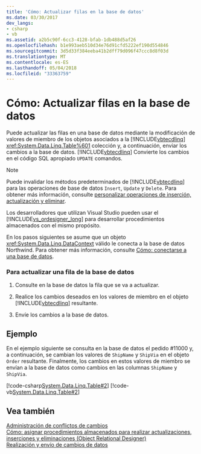 ```yaml
---
title: 'Cómo: Actualizar filas en la base de datos'
ms.date: 03/30/2017
dev_langs:
- csharp
- vb
ms.assetid: a2b5c90f-6cc3-4128-bfab-1db488d5af26
ms.openlocfilehash: b1e993aeb510d34e76d91cfd5222ef190d554846
ms.sourcegitcommit: 3d5d33f384eeba41b2dff79d096f47ccc8d8f03d
ms.translationtype: MT
ms.contentlocale: es-ES
ms.lasthandoff: 05/04/2018
ms.locfileid: "33363759"
---
```

# <a name="how-to-update-rows-in-the-database"></a>Cómo: Actualizar filas en la base de datos
Puede actualizar las filas en una base de datos mediante la modificación de valores de miembro de los objetos asociados a la [!INCLUDE[vbtecdlinq](../../../../../../includes/vbtecdlinq-md.md)] <xref:System.Data.Linq.Table%601> colección y, a continuación, enviar los cambios a la base de datos. [!INCLUDE[vbtecdlinq](../../../../../../includes/vbtecdlinq-md.md)] Convierte los cambios en el código SQL apropiado `UPDATE` comandos.  
  
> [!NOTE]
>  Puede invalidar los métodos predeterminados de [!INCLUDE[vbtecdlinq](../../../../../../includes/vbtecdlinq-md.md)] para las operaciones de base de datos `Insert`, `Update` y `Delete`. Para obtener más información, consulte [personalizar operaciones de inserción, actualización y eliminar](../../../../../../docs/framework/data/adonet/sql/linq/customizing-insert-update-and-delete-operations.md).  
>   
>  Los desarrolladores que utilizan Visual Studio pueden usar el [!INCLUDE[vs_ordesigner_long](../../../../../../includes/vs-ordesigner-long-md.md)] para desarrollar procedimientos almacenados con el mismo propósito.  
  
 En los pasos siguientes se asume que un objeto <xref:System.Data.Linq.DataContext> válido le conecta a la base de datos Northwind. Para obtener más información, consulte [Cómo: conectarse a una base de datos](../../../../../../docs/framework/data/adonet/sql/linq/how-to-connect-to-a-database.md).  
  
### <a name="to-update-a-row-in-the-database"></a>Para actualizar una fila de la base de datos  
  
1.  Consulte en la base de datos la fila que se va a actualizar.  
  
2.  Realice los cambios deseados en los valores de miembro en el objeto [!INCLUDE[vbtecdlinq](../../../../../../includes/vbtecdlinq-md.md)] resultante.  
  
3.  Envíe los cambios a la base de datos.  
  
## <a name="example"></a>Ejemplo  
 En el ejemplo siguiente se consulta en la base de datos el pedido #11000 y, a continuación, se cambian los valores de `ShipName` y `ShipVia` en el objeto `Order` resultante. Finalmente, los cambios en estos valores de miembro se envían a la base de datos como cambios en las columnas `ShipName` y `ShipVia`.  
  
 [!code-csharp[System.Data.Linq.Table#2](../../../../../../samples/snippets/csharp/VS_Snippets_Data/system.data.linq.table/cs/program.cs#2)]
 [!code-vb[System.Data.Linq.Table#2](../../../../../../samples/snippets/visualbasic/VS_Snippets_Data/system.data.linq.table/vb/module1.vb#2)]  
  
## <a name="see-also"></a>Vea también  
 [Administración de conflictos de cambios](../../../../../../docs/framework/data/adonet/sql/linq/how-to-manage-change-conflicts.md)  
 [Cómo: asignar procedimientos almacenados para realizar actualizaciones, inserciones y eliminaciones (Object Relational Designer)](/visualstudio/data-tools/how-to-assign-stored-procedures-to-perform-updates-inserts-and-deletes-o-r-designer)  
 [Realización y envío de cambios de datos](../../../../../../docs/framework/data/adonet/sql/linq/making-and-submitting-data-changes.md)
